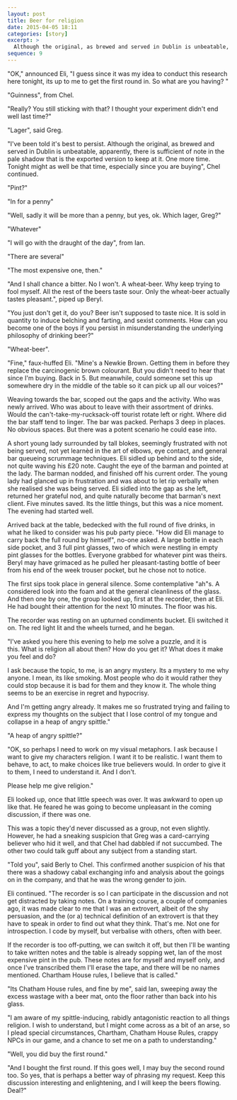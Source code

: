 ```yaml
---
layout: post
title: Beer for religion
date: 2015-04-05 18:11
categories: [story]
excerpt: >
  Although the original, as brewed and served in Dublin is unbeatable, apparently, there is sufficient of note in the pale shadow that is the exported version to keep at it.
sequence: 9
---
```

"OK," announced Eli, "I guess since it was my idea to conduct this research here tonight, its up to me to get the first round in. So what are you having? "

"Guinness", from Chel.

"Really? You still sticking with that? I thought your experiment didn't end well last time?"

"Lager", said Greg.

"I've been told it's best to persist. Although the original, as brewed and served in Dublin is unbeatable, apparently, there is sufficient of note in the pale shadow that is the exported version to keep at it. One more time. Tonight might as well be that time, especially since you are buying", Chel continued.

"Pint?"

"In for a penny"

"Well, sadly it will be more than a penny, but yes, ok. Which lager, Greg?"

"Whatever"

"I will go with the draught of the day", from Ian.

"There are several"

"The most expensive one, then."

"And I shall chance a bitter. No I won't. A wheat-beer. Why keep trying to fool myself. All the rest of the beers taste sour. Only the wheat-beer actually tastes pleasant.", piped up Beryl.

"You just don't get it, do you? Beer isn't supposed to taste nice. It is sold in quantity to induce belching and farting, and sexist comments. How can you become one of the boys if you persist in misunderstanding the underlying philosophy of drinking beer?"

"Wheat-beer".

"Fine," faux-huffed Eli. "Mine's a Newkie Brown. Getting them in before they replace the carcinogenic brown colourant. But you didn't need to hear that since I'm buying. Back in 5. But meanwhile, could someone set this up somewhere dry in the middle of the table so it can pick up all our voices?"

Weaving towards the bar, scoped out the gaps and the activity. Who was newly arrived. Who was about to leave with their assortment of drinks. Would the can't-take-my-rucksack-off tourist rotate left or right. Where did the bar staff tend to linger. The bar was packed. Perhaps 3 deep in places. No obvious spaces. But there was a potent scenario he could ease into.

A short young lady surrounded by tall blokes, seemingly frustrated with not being served, not yet learnèd in the art of elbows, eye contact, and general bar queueing scrummage techniques. Eli sidled up behind and to the side, not quite waving his £20 note. Caught the eye of the barman and pointed at the lady. The barman nodded, and finished off his current order. The young lady had glanced up in frustration and was about to let rip verbally when she realised she was being served. Eli sidled into the gap as she left, returned her grateful nod, and quite naturally become that barman's next client. Five minutes saved. Its the little things, but this was a nice moment. The evening had started well.

Arrived back at the table, bedecked with the full round of five drinks, in what he liked to consider was his pub party piece. "How did Eli manage to carry back the full round by himself", no-one asked. A large bottle in each side pocket, and 3 full pint glasses, two of which were nestling in empty pint glasses for the bottles. Everyone grabbed for whatever pint was theirs. Beryl may have grimaced as he pulled her pleasant-tasting bottle of beer from his end of the week trouser pocket, but he chose not to notice.

The first sips took place in general silence. Some contemplative "ah"s. A considered look into the foam and at the general cleanliness of the glass. And then one by one, the group looked up, first at the recorder, then at Eli. He had bought their attention for the next 10 minutes. The floor was his.

The recorder was resting on an upturned condiments bucket. Eli switched it on. The red light lit and the wheels turned, and he began.

"I've asked you here this evening to help me solve a puzzle, and it is this. What is religion all about then? How do you get it? What does it make you feel and do?

I ask because the topic, to me, is an angry mystery. Its a mystery to me why anyone. I mean, its like smoking. Most people who do it would rather they could stop because it is bad for them and they know it. The whole thing seems to be an exercise in regret and hypocrisy.

And I'm getting angry already. It makes me so frustrated trying and failing to express my thoughts on the subject that I lose control of my tongue and collapse in a heap of angry spittle."

"A heap of angry spittle?"

"OK, so perhaps I need to work on my visual metaphors. I ask because I want to give my characters religion. I want it to be realistic. I want them to behave, to act, to make choices like true believers would. In order to give it to them, I need to understand it. And I don't.

Please help me give religion."

Eli looked up, once that little speech was over. It was awkward to open up like that. He feared he was going to become unpleasant in the coming discussion, if there was one.

This was a topic they'd never discussed as a group, not even slightly. However, he had a sneaking suspicion that Greg was a card-carrying believer who hid it well, and that Chel had dabbled if not succumbed. The other two could talk guff about any subject from a standing start.

"Told you", said Berly to Chel. This confirmed another suspicion of his that there was a shadowy cabal exchanging info and analysis about the goings on in the company, and that he was the wrong gender to join.

Eli continued. "The recorder is so I can participate in the discussion and not get distracted by taking notes. On a training course, a couple of companies ago, it was made clear to me that I was an extrovert, albeit of the shy persuasion, and the (or a) technical definition of an extrovert is that they have to speak in order to find out what they think. That's me. Not one for introspection. I code by myself, but verbalise with others, often with beer.

If the recorder is too off-putting, we can switch it off, but then I'll be wanting to take written notes and the table is already sopping wet, Ian of the most expensive pint in the pub. These notes are for myself and myself only, and once I've transcribed them I'll erase the tape, and there will be no names mentioned. Chartham House rules, I believe that is called."

"Its Chatham House rules, and fine by me", said Ian, sweeping away the excess wastage with a beer mat, onto the floor rather than back into his glass.

"I am aware of my spittle-inducing, rabidly antagonistic reaction to all things religion. I wish to understand, but I might come across as a bit of an arse, so I plead special circumstances, Chartham, Chatham House Rules, crappy NPCs in our game, and a chance to set me on a path to understanding."

"Well, you did buy the first round."

"And I bought the first round. If this goes well, I may buy the second round too. So yes, that is perhaps a better way of phrasing my request. Keep this discussion interesting and enlightening, and I will keep the beers flowing. Deal?"
